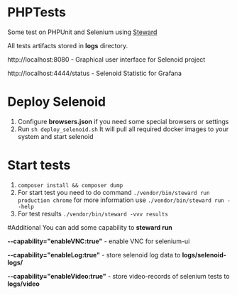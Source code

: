 # PHPTests
Some test on PHPUnit and Selenium using [Steward](https://github.com/lmc-eu/steward)

All tests artifacts stored in **logs** directory. 


http://localhost:8080 - Graphical user interface for Selenoid project

http://localhost:4444/status - Selenoid Statistic for Grafana 

# Deploy Selenoid
1. Configure **browsers.json** if you need some special browsers or settings
2. Run `sh deploy_selenoid.sh` It will pull all required docker images to your system and start selenoid

# Start tests
1. `composer install && composer dump`
2. For start test you need to do command
`./vendor/bin/steward run production chrome`
for more information use 
`./vendor/bin/steward run --help`
3. For test results 
`./vendor/bin/steward -vvv results`

#Additional
You can add some capability to **steward run**

**--capability="enableVNC:true"** - enable VNC for selenium-ui
 
**--capability="enableLog:true"** - store selenoid log data to **logs/selenoid-logs/**
 
**--capability="enableVideo:true"** - store video-records of selenium tests to **logs/video**

